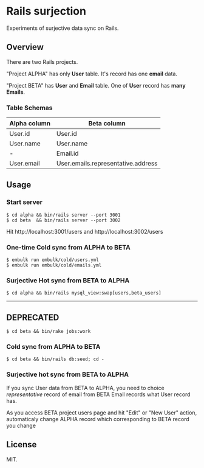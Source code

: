 # Rails surjection

Experiments of surjective data sync on Rails.

## Overview
There are two Rails projects.

"Project ALPHA" has only **User** table. It's record has one **email** data.

"Project BETA" has **User** and **Email** table. One of **User** record has **many Emails**.

### Table Schemas

Alpha column|Beta column
--|--
User.id|User.id
User.name|User.name
-|Email.id
User.email|User.emails.representative.address

## Usage

### Start server

```
$ cd alpha && bin/rails server --port 3001
$ cd beta  && bin/rails server --port 3002
```

Hit http://localhost:3001/users and http://localhost:3002/users

### One-time Cold sync from ALPHA to BETA

```
$ embulk run embulk/cold/users.yml
$ embulk run embulk/cold/emails.yml
```

### Surjective Hot sync from BETA to ALPHA

```
$ cd alpha && bin/rails mysql_view:swap[users,beta_users]
```

----
## DEPRECATED

```
$ cd beta && bin/rake jobs:work
```

### Cold sync from ALPHA to BETA

```
$ cd beta && bin/rails db:seed; cd -
```

### Surjective hot sync from BETA to ALPHA
If you sync User data from BETA to ALPHA, you need to choice *representative* record of email from BETA Email records what User record has.

As you access BETA project users page and hit "Edit" or "New User" action, automaticaly change ALPHA record which corresponding to BETA record you change

## License

MIT.
